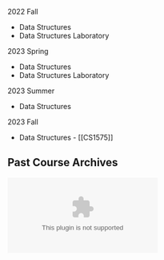 
2022 Fall
* Data Structures
* Data Structures Laboratory
  
2023 Spring
* Data Structures
* Data Structures Laboratory
  
2023 Summer 
* Data Structures

2023 Fall
* Data Structures - [[CS1575]]


## Past Course Archives
![SS23 Data Structures](archives/ss23-1575-archive.tar)
